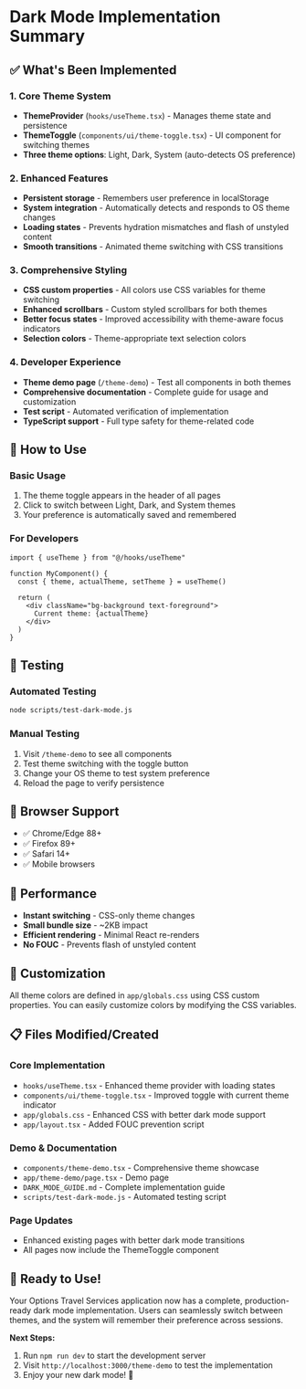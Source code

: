 # Dark Mode Implementation Summary

## ✅ What's Been Implemented

### 1. Core Theme System
- **ThemeProvider** (`hooks/useTheme.tsx`) - Manages theme state and persistence
- **ThemeToggle** (`components/ui/theme-toggle.tsx`) - UI component for switching themes
- **Three theme options**: Light, Dark, System (auto-detects OS preference)

### 2. Enhanced Features
- **Persistent storage** - Remembers user preference in localStorage
- **System integration** - Automatically detects and responds to OS theme changes
- **Loading states** - Prevents hydration mismatches and flash of unstyled content
- **Smooth transitions** - Animated theme switching with CSS transitions

### 3. Comprehensive Styling
- **CSS custom properties** - All colors use CSS variables for theme switching
- **Enhanced scrollbars** - Custom styled scrollbars for both themes
- **Better focus states** - Improved accessibility with theme-aware focus indicators
- **Selection colors** - Theme-appropriate text selection colors

### 4. Developer Experience
- **Theme demo page** (`/theme-demo`) - Test all components in both themes
- **Comprehensive documentation** - Complete guide for usage and customization
- **Test script** - Automated verification of implementation
- **TypeScript support** - Full type safety for theme-related code

## 🎯 How to Use

### Basic Usage
1. The theme toggle appears in the header of all pages
2. Click to switch between Light, Dark, and System themes
3. Your preference is automatically saved and remembered

### For Developers
```tsx
import { useTheme } from "@/hooks/useTheme"

function MyComponent() {
  const { theme, actualTheme, setTheme } = useTheme()
  
  return (
    <div className="bg-background text-foreground">
      Current theme: {actualTheme}
    </div>
  )
}
```

## 🧪 Testing

### Automated Testing
```bash
node scripts/test-dark-mode.js
```

### Manual Testing
1. Visit `/theme-demo` to see all components
2. Test theme switching with the toggle button
3. Change your OS theme to test system preference
4. Reload the page to verify persistence

## 📱 Browser Support
- ✅ Chrome/Edge 88+
- ✅ Firefox 89+  
- ✅ Safari 14+
- ✅ Mobile browsers

## 🚀 Performance
- **Instant switching** - CSS-only theme changes
- **Small bundle size** - ~2KB impact
- **Efficient rendering** - Minimal React re-renders
- **No FOUC** - Prevents flash of unstyled content

## 🎨 Customization
All theme colors are defined in `app/globals.css` using CSS custom properties. You can easily customize colors by modifying the CSS variables.

## 📋 Files Modified/Created

### Core Implementation
- `hooks/useTheme.tsx` - Enhanced theme provider with loading states
- `components/ui/theme-toggle.tsx` - Improved toggle with current theme indicator
- `app/globals.css` - Enhanced CSS with better dark mode support
- `app/layout.tsx` - Added FOUC prevention script

### Demo & Documentation
- `components/theme-demo.tsx` - Comprehensive theme showcase
- `app/theme-demo/page.tsx` - Demo page
- `DARK_MODE_GUIDE.md` - Complete implementation guide
- `scripts/test-dark-mode.js` - Automated testing script

### Page Updates
- Enhanced existing pages with better dark mode transitions
- All pages now include the ThemeToggle component

## 🎉 Ready to Use!

Your Options Travel Services application now has a complete, production-ready dark mode implementation. Users can seamlessly switch between themes, and the system will remember their preference across sessions.

**Next Steps:**
1. Run `npm run dev` to start the development server
2. Visit `http://localhost:3000/theme-demo` to test the implementation
3. Enjoy your new dark mode! 🌙